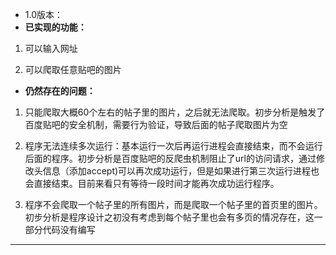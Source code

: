 - 1.0版本：
- **已实现的功能：**
1. 可以输入网址

2. 可以爬取任意贴吧的图片

- **仍然存在的问题：**
1. 只能爬取大概60个左右的帖子里的图片，之后就无法爬取。初步分析是触发了百度贴吧的安全机制，需要行为验证，导致后面的帖子爬取图片为空

2. 程序无法连续多次运行：基本运行一次后再运行进程会直接结束，而不会运行后面的程序。初步分析是百度贴吧的反爬虫机制阻止了url的访问请求，通过修改头信息（添加accept)可以再次成功运行，但是如果进行第三次运行进程也会直接结束。目前来看只有等待一段时间才能再次成功运行程序。

3. 程序不会爬取一个帖子里的所有图片，而是爬取一个帖子里的首页里的图片。初步分析是程序设计之初没有考虑到每个帖子里也会有多页的情况存在，这一部分代码没有编写

---
